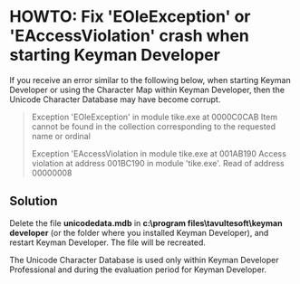 # HOWTO: Fix 'EOleException' or 'EAccessViolation' crash when starting Keyman Developer

<p>If you receive an error similar to the following below, when starting Keyman Developer or using the Character Map within Keyman Developer, then the Unicode Character Database may have become corrupt.</p>

<blockquote>
<p>Exception 'EOleException' in module tike.exe at 0000C0CAB
Item cannot be found in the collection corresponding to the requested name or ordinal</p>

<p>Exception 'EAccessViolation in module tike.exe at 001AB190
Access violation at address 001BC190 in module 'tike.exe'. Read of address 00000008</p>
</blockquote>

<h2>Solution</h2>

<p>Delete the file <b>unicodedata.mdb</b> in <b>c:\program files\tavultesoft\keyman developer</b> (or the folder where you installed Keyman Developer), and restart Keyman Developer. The file will be recreated.</p>

<p>The Unicode Character Database is used only within Keyman Developer Professional and during the evaluation period for Keyman Developer.</p>
